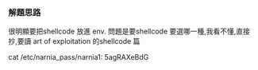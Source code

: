 ### 解題思路
很明顯要把shellcode 放進 env. 問題是要shellcode 要選哪一種,我看不懂,直接抄,要讀 art of exploitation 的shellcode 篇

cat /etc/narnia_pass/narnia1: 5agRAXeBdG